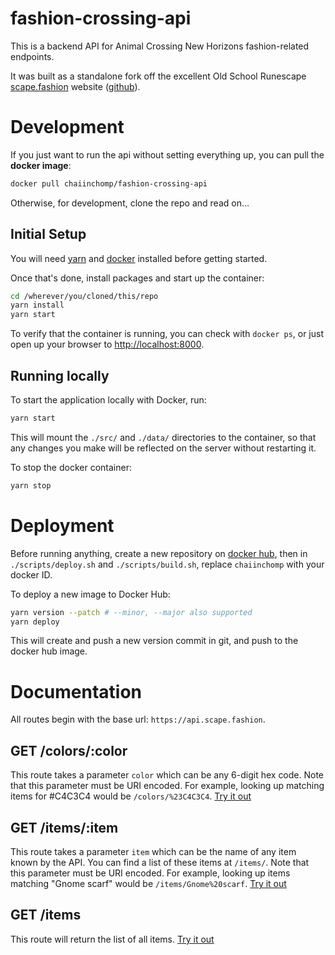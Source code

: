 # fashion-crossing-api

This is a backend API for Animal Crossing New Horizons fashion-related endpoints.

It was built as a standalone fork off the excellent Old School Runescape [scape.fashion](https://scape.fashion) website ([github](https://github.com/ncpierson/fashionscape-api)).

# Development

If you just want to run the api without setting everything up, you can pull the **docker image**:

```bash
docker pull chaiinchomp/fashion-crossing-api
```

Otherwise, for development, clone the repo and read on...

## Initial Setup

You will need [yarn](https://yarnpkg.com/getting-started/install) and [docker](https://www.docker.com/get-started) installed before getting started.

Once that's done, install packages and start up the container:

```bash
cd /wherever/you/cloned/this/repo
yarn install
yarn start
```

To verify that the container is running, you can check with `docker ps`, or just open up your browser to [http://localhost:8000](http://localhost:8000).

## Running locally

To start the application locally with Docker, run:

```bash
yarn start
```

This will mount the `./src/` and `./data/` directories to the container, so that any changes you make will be reflected
on the server without restarting it.

To stop the docker container:

```bash
yarn stop
```

# Deployment

Before running anything, create a new repository on [docker hub](https://hub.docker.com), then in `./scripts/deploy.sh` and `./scripts/build.sh`, replace `chaiinchomp` with your docker ID.

To deploy a new image to Docker Hub:

```bash
yarn version --patch # --minor, --major also supported
yarn deploy
```

This will create and push a new version commit in git, and push to the docker hub image.

# Documentation

All routes begin with the base url: `https://api.scape.fashion`.

## GET /colors/:color

This route takes a parameter `color` which can be any 6-digit hex code. Note that this parameter must be URI encoded. For example, looking up matching items for #C4C3C4 would be `/colors/%23C4C3C4`. [Try it out](https://api.scape.fashion/colors/%23C3C4C3)

## GET /items/:item

This route takes a parameter `item` which can be the name of any item known by the API. You can find a list of these items at `/items/`. Note that this parameter must be URI encoded. For example, looking up items matching "Gnome scarf" would be `/items/Gnome%20scarf`. [Try it out](https://api.scape.fashion/items/Gnome%20scarf)

## GET /items

This route will return the list of all items. [Try it out](https://api.scape.fashion/items)
